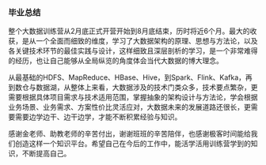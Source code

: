 ### 毕业总结

整个大数据训练营从2月底正式开营开始到8月底结束，历时将近6个月。最大的收获，是从一个全面而细致的维度，学习了大数据架构的原理、思想与方法论，以及各关键技术环节的最佳实践与设计，这样细致且深层剖析的学习，是一个非常难得的经历，也让自己能够从全局纵览的角度体会当代大数据的博大理念。

从最基础的HDFS、MapReduce、HBase、Hive，到Spark、Flink、Kafka，再到数仓与数据湖，从整体上来看，大数据涉及的技术门类众多，技术要点繁杂，更需要根据具体项目需求与技术适用范围，掌握抽象的架构设计与方法论，学会根据业务场景、业务需求、方案性价比灵活应对，大数据未来的发展道路还很长，更需要需要边学边干、边干边学，才能不断积累经验与知识。

感谢金老师、助教老师的辛苦付出，谢谢班班的辛苦陪伴，也感谢极客时间能给我们创造这样一个知识平台。希望自己在今后的工作中，能活学活用训练营学到的知识，不断提高自己。